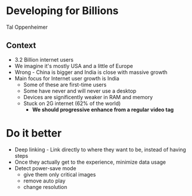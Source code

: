 # Developing for Billions
Tal Oppenheimer

## Context
  * 3.2 Billion internet users
  * We imagine it's mostly USA and a little of Europe
  * Wrong - China is bigger and India is close with massive growth
  * Main focus for Internet user growth is India
    - Some of these are first-time users
    - Some have never and will never use a desktop
    - Devices are significently weaker in RAM and memory
    - Stuck on 2G internet (62% of the world)
        * **We should progressive enhance from a regular video tag**
        
# Do it better
  * Deep linking - Link directly to where they want to be, instead of having steps
  * Once they actually get to the experience, minimize data usage
  * Detect power-save mode 
    - give them only critical images
    - remove auto play
    - change resolution
